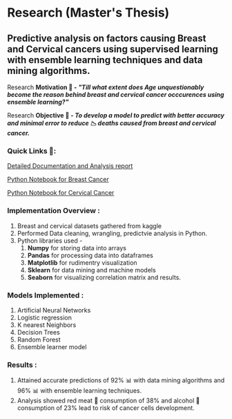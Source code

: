 # Research (Master's Thesis)
## Predictive analysis on factors causing Breast and Cervical cancers using supervised learning with ensemble learning techniques and data mining algorithms.

Research <b>Motivation :thought_balloon: - <i>"Till what extent does Age unquestionably become the reason behind breast and cervical cancer occcurences using ensemble learning?"</b></i>

Research <b>Objective :dart: - <i>To develop a model to predict with better accuracy and minimal error to reduce :chart_with_downwards_trend: deaths caused from breast and cervical cancer.</i></b>

### Quick Links :link::

[Detailed Documentation and Analysis report](https://github.com/yuvaraja402/Research_Breast_Cervical_Cancer_Prediction/blob/master/x17150663_Research_Project_report.pdf)

[Python Notebook for Breast Cancer](https://github.com/yuvaraja402/Research_Breast_Cervical_Cancer_Prediction/blob/master/Thesis_breast_cancer.ipynb)

[Python Notebook for Cervical Cancer](https://github.com/yuvaraja402/Research_Breast_Cervical_Cancer_Prediction/blob/master/Thesis_Cervical_cancer.ipynb)

### Implementation Overview : 
  1. Breast and cervical datasets gathered from kaggle 
  2. Performed Data cleaning, wrangling, predictvie analysis in Python.
  3. Python libraries used - 
      1. <b>Numpy</b> for storing data into arrays
      2. <b>Pandas</b> for processing data into dataframes
      3. <b>Matplotlib</b> for rudimentry visualization
      4. <b>Sklearn</b> for data mining and machine models
      5. <b>Seaborn</b> for visualizing correlation matrix and results.
  
### Models Implemented :
  1. Artificial Neural Networks  
  2. Logistic regression
  3. K nearest Neighbors
  4. Decision Trees
  5. Random Forest
  6. Ensemble learner model

### Results :
  1. Attained accurate predictions of 92% :bar_chart: with data mining algorithms and 96% :bar_chart: with ensemble learning techniques.
  2. Analysis showed red meat :meat_on_bone: consumption of 38% and alcohol :beer: consumption of 23% lead to risk of cancer cells development.
